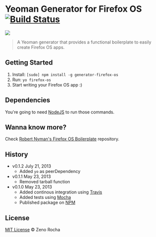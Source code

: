 # Yeoman Generator for Firefox OS [![Build Status](https://secure.travis-ci.org/zenorocha/generator-firefox-os.png?branch=master)](https://travis-ci.org/zenorocha/generator-firefox-os)

![](http://cl.ly/image/0E0S2j3o2F0r/firefox-yeoman.jpg)

> A Yeoman generator that provides a functional boilerplate to easily create Firefox OS apps.

## Getting Started

1. Install: `[sudo] npm install -g generator-firefox-os`
3. Run: `yo firefox-os`
4. Start writing your Firefox OS app :)

## Dependencies

You're going to need [NodeJS](http://nodejs.org/download/) to run those commands.

## Wanna know more?

Check [Robert Nyman's Firefox OS Boilerplate](https://github.com/robnyman/Firefox-OS-Boilerplate-App) repository.

## History

* v0.1.2 July 21, 2013
	* Added `yo` as peerDependency
* v0.1.1 May 23, 2013
	* Removed tarball function
* v0.1.0 May 23, 2013
	* Added continous integration using [Travis](https://travis-ci.org/zenorocha/generator-firefox-os/)
	* Added tests using [Mocha](http://visionmedia.github.io/mocha/)
	* Published package on [NPM](https://npmjs.org/package/generator-firefox-os)

## License

[MIT License](http://zenorocha.mit-license.org/) © Zeno Rocha

